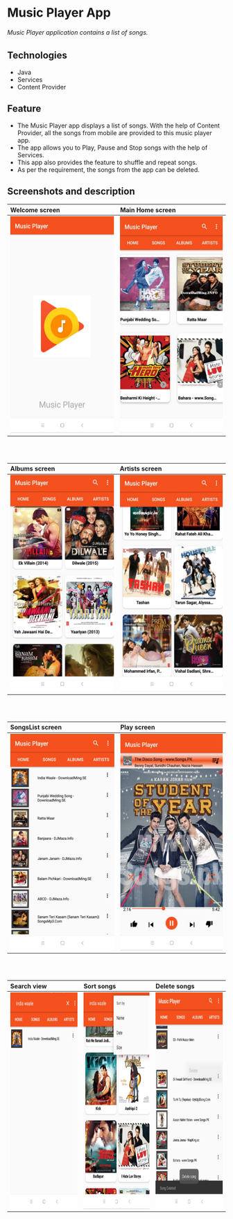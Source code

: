 # Music Player App

###### Music Player application contains a list of songs.

## Technologies
* Java
* Services
* Content Provider

## Feature

* The Music Player app displays a list of songs. With the help of Content Provider, all the songs from mobile are provided to this music player app.
* The app allows you to Play, Pause and Stop songs with the help of Services.
* This app also provides the feature to shuffle and repeat songs.
* As per the requirement, the songs from the app can be deleted.

## Screenshots and description

|**Welcome screen**|**Main Home screen**|
|:---|:--|
|<img src=images/music_splash.jpeg height="500px"/>|<img src=images/music_home.jpeg height="500px"/>|

<br/><br/>

|**Albums screen**|**Artists screen**|
|:---|:--|
|<img src=images/music_album.jpeg height="500px"/>|<img src=images/music_artists.jpeg height="500px"/>|

<br/> <br/>

|**SongsList screen**|**Play screen**|
|:---|:--|
|<img src=images/music_song_list.jpeg height="500px"/>|<img src=images/music_song_play.jpeg height="500px"/>|

<br/> <br/>

|**Search view**|**Sort songs**|**Delete songs**|
|:---|:--|:--|
|<img src=images/music_search.jpeg height="500px"/>|<img src=images/music_sort.jpeg height="500px"/>|<img src=images/music_delete.jpeg height="500px"/>
